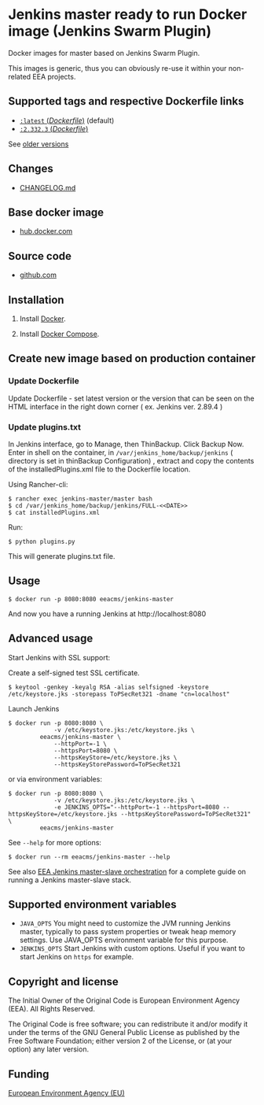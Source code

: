 # Jenkins master ready to run Docker image (Jenkins Swarm Plugin)

Docker images for master based on Jenkins Swarm Plugin.

This images is generic, thus you can obviously re-use it within
your non-related EEA projects.


## Supported tags and respective Dockerfile links

- [`:latest` (*Dockerfile*)](https://github.com/eea/eea.docker.jenkins.master/blob/master/Dockerfile) (default)
- [`:2.332.3` (*Dockerfile*)](https://github.com/eea/eea.docker.jenkins.master/blob/2.332.3/Dockerfile) 

See [older versions](https://github.com/eea/eea.docker.jenkins.master/releases)

## Changes

 - [CHANGELOG.md](https://github.com/eea/eea.docker.jenkins.master/blob/master/CHANGELOG.md)


## Base docker image

 - [hub.docker.com](https://registry.hub.docker.com/u/eeacms/jenkins-master)


## Source code

  - [github.com](http://github.com/eea/eea.docker.jenkins.master)


## Installation

1. Install [Docker](https://www.docker.com/).

2. Install [Docker Compose](https://docs.docker.com/compose/).


## Create new image based on production container

### Update Dockerfile

Update Dockerfile - set latest version or the version that can be seen on the HTML interface in the right down corner ( ex. Jenkins ver. 2.89.4 )

### Update plugins.txt

In Jenkins interface, go to Manage, then ThinBackup. Click Backup Now. Enter in shell on the container, in `/var/jenkins_home/backup/jenkins` ( directory is set in thinBackup Configuration) , extract and copy the contents of the installedPlugins.xml file to the Dockerfile location.

Using Rancher-cli:

    $ rancher exec jenkins-master/master bash
    $ cd /var/jenkins_home/backup/jenkins/FULL-<<DATE>>
    $ cat installedPlugins.xml

Run:

    $ python plugins.py

This will generate plugins.txt file.



## Usage

    $ docker run -p 8080:8080 eeacms/jenkins-master

And now you have a running Jenkins at http://localhost:8080

## Advanced usage

Start Jenkins with SSL support:

Create a self-signed test SSL certificate.

    $ keytool -genkey -keyalg RSA -alias selfsigned -keystore /etc/keystore.jks -storepass ToPSecRet321 -dname "cn=localhost"

Launch Jenkins

    $ docker run -p 8080:8080 \
                 -v /etc/keystore.jks:/etc/keystore.jks \
             eeacms/jenkins-master \
                 --httpPort=-1 \
                 --httpsPort=8080 \
                 --httpsKeyStore=/etc/keystore.jks \
                 --httpsKeyStorePassword=ToPSecRet321

or via environment variables:

    $ docker run -p 8080:8080 \
                 -v /etc/keystore.jks:/etc/keystore.jks \
                 -e JENKINS_OPTS="--httpPort=-1 --httpsPort=8080 --httpsKeyStore=/etc/keystore.jks --httpsKeyStorePassword=ToPSecRet321" \
             eeacms/jenkins-master

See `--help` for more options:

    $ docker run --rm eeacms/jenkins-master --help

See also [EEA Jenkins master-slave orchestration](https://github.com/eea/eea.docker.jenkins) for a complete guide on running a Jenkins master-slave stack.


## Supported environment variables

* `JAVA_OPTS` You might need to customize the JVM running Jenkins master, typically to pass system properties or tweak heap memory settings. Use JAVA_OPTS environment variable for this purpose.
* `JENKINS_OPTS` Start Jenkins with custom options. Useful if you want to start Jenkins on `https` for example.

## Copyright and license

The Initial Owner of the Original Code is European Environment Agency (EEA).
All Rights Reserved.

The Original Code is free software;
you can redistribute it and/or modify it under the terms of the GNU
General Public License as published by the Free Software Foundation;
either version 2 of the License, or (at your option) any later
version.


## Funding

[European Environment Agency (EU)](http://eea.europa.eu)
